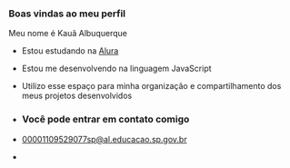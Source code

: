 ### Boas vindas ao meu perfil

Meu nome é Kauã Albuquerque

- Estou estudando na [Alura](https://www.alura.com.br)
- Estou me desenvolvendo na linguagem JavaScript
- Utilizo esse espaço para minha organização e compartilhamento dos meus projetos desenvolvidos

- ### Você pode entrar em contato comigo 

- 00001109529077sp@al.educacao.sp.gov.br
- 
